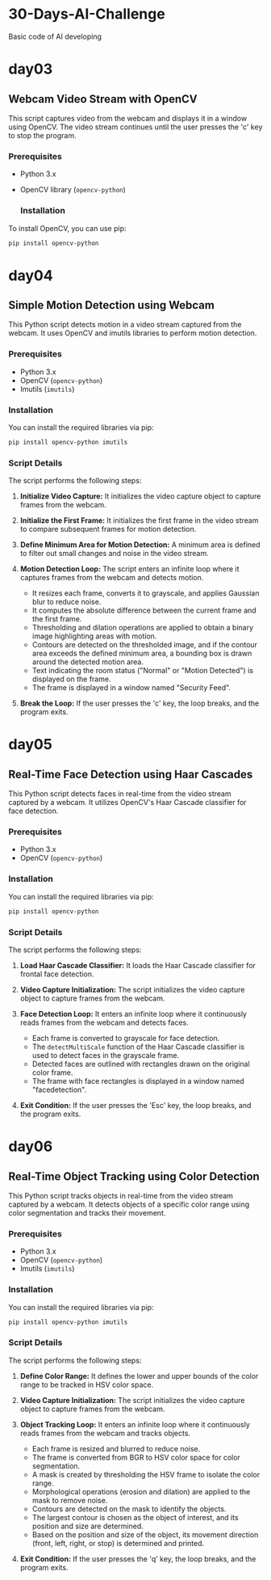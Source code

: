 # 30-Days-AI-Challenge
Basic code of AI developing

# day03

## Webcam Video Stream with OpenCV

This script captures video from the webcam and displays it in a window using OpenCV. The video stream continues until the user presses the 'c' key to stop the program.

  ### Prerequisites

- Python 3.x
- OpenCV library (`opencv-python`)

  ### Installation

To install OpenCV, you can use pip:

```bash
pip install opencv-python
```
# day04

## Simple Motion Detection using Webcam

This Python script detects motion in a video stream captured from the webcam. It uses OpenCV and imutils libraries to perform motion detection.

### Prerequisites

- Python 3.x
- OpenCV (`opencv-python`)
- Imutils (`imutils`)

### Installation

You can install the required libraries via pip:

```bash
pip install opencv-python imutils
```

### Script Details

The script performs the following steps:

1. **Initialize Video Capture:**
   It initializes the video capture object to capture frames from the webcam.

2. **Initialize the First Frame:**
   It initializes the first frame in the video stream to compare subsequent frames for motion detection.

3. **Define Minimum Area for Motion Detection:**
   A minimum area is defined to filter out small changes and noise in the video stream.

4. **Motion Detection Loop:**
   The script enters an infinite loop where it captures frames from the webcam and detects motion.
   - It resizes each frame, converts it to grayscale, and applies Gaussian blur to reduce noise.
   - It computes the absolute difference between the current frame and the first frame.
   - Thresholding and dilation operations are applied to obtain a binary image highlighting areas with motion.
   - Contours are detected on the thresholded image, and if the contour area exceeds the defined minimum area, a bounding box is drawn around the detected motion area.
   - Text indicating the room status ("Normal" or "Motion Detected") is displayed on the frame.
   - The frame is displayed in a window named "Security Feed".

5. **Break the Loop:**
   If the user presses the 'c' key, the loop breaks, and the program exits.

# day05

## Real-Time Face Detection using Haar Cascades

This Python script detects faces in real-time from the video stream captured by a webcam. It utilizes OpenCV's Haar Cascade classifier for face detection.

### Prerequisites

- Python 3.x
- OpenCV (`opencv-python`)

### Installation

You can install the required libraries via pip:

```bash
pip install opencv-python
```

### Script Details

The script performs the following steps:

1. **Load Haar Cascade Classifier:**
   It loads the Haar Cascade classifier for frontal face detection.

2. **Video Capture Initialization:**
   The script initializes the video capture object to capture frames from the webcam.

3. **Face Detection Loop:**
   It enters an infinite loop where it continuously reads frames from the webcam and detects faces.
   - Each frame is converted to grayscale for face detection.
   - The `detectMultiScale` function of the Haar Cascade classifier is used to detect faces in the grayscale frame.
   - Detected faces are outlined with rectangles drawn on the original color frame.
   - The frame with face rectangles is displayed in a window named "facedetection".

4. **Exit Condition:**
   If the user presses the 'Esc' key, the loop breaks, and the program exits.

# day06

## Real-Time Object Tracking using Color Detection

This Python script tracks objects in real-time from the video stream captured by a webcam. It detects objects of a specific color range using color segmentation and tracks their movement.

### Prerequisites

- Python 3.x
- OpenCV (`opencv-python`)
- Imutils (`imutils`)

### Installation

You can install the required libraries via pip:

```bash
pip install opencv-python imutils
```

### Script Details

The script performs the following steps:

1. **Define Color Range:**
   It defines the lower and upper bounds of the color range to be tracked in HSV color space.

2. **Video Capture Initialization:**
   The script initializes the video capture object to capture frames from the webcam.

3. **Object Tracking Loop:**
   It enters an infinite loop where it continuously reads frames from the webcam and tracks objects.
   - Each frame is resized and blurred to reduce noise.
   - The frame is converted from BGR to HSV color space for color segmentation.
   - A mask is created by thresholding the HSV frame to isolate the color range.
   - Morphological operations (erosion and dilation) are applied to the mask to remove noise.
   - Contours are detected on the mask to identify the objects.
   - The largest contour is chosen as the object of interest, and its position and size are determined.
   - Based on the position and size of the object, its movement direction (front, left, right, or stop) is determined and printed.

4. **Exit Condition:**
   If the user presses the 'q' key, the loop breaks, and the program exits.




